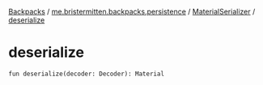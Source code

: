 [Backpacks](../../index.md) / [me.bristermitten.backpacks.persistence](../index.md) / [MaterialSerializer](index.md) / [deserialize](./deserialize.md)

# deserialize

`fun deserialize(decoder: Decoder): Material`